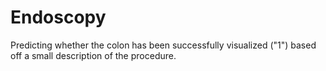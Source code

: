 # Endoscopy
Predicting whether the colon has been successfully visualized ("1") based off a small description of the procedure.
